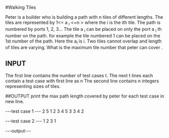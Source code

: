 #Walking Tiles

Peter is a builder who is building a path with n tiles of different lengths.
The tiles are represented by 1<= a <sub>i</sub> <=n > where the i is the ith tile. The path is numbered by ports 1, 2, 3...
The tile a <sub>i</sub> can be placed on only the port a <sub>i</sub> th number on the path. for example the tile numbered 1 can be placed on the 1st number of the path. Here the a<sub>i</sub> is i.
Two tiles cannot overlap and length of tiles are varying. What is the maximum tile number that peter can cover .

## INPUT
 The first line contains the number of test cases t.
 The next t lines each contain a test case with first line as n
 The second line contains n integers representing sizes of tiles. 

 ##OUTPUT
 print the max path length covered by peter for each test case in new line.

---test case 1 ---
2
5
1 2 3 4 5
3
3 4 2

---test case 2 ---
1
2
3 1

---output---
